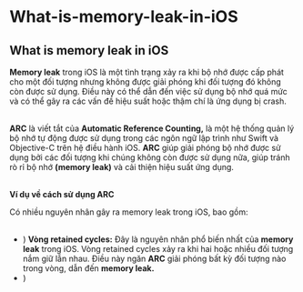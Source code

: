 # What-is-memory-leak-in-iOS
## What is memory leak in iOS

**Memory leak** trong iOS là một tình trạng xảy ra khi bộ nhớ được cấp phát cho một đối tượng nhưng không được giải phóng khi đối tượng đó không còn được sử dụng. Điều này có thể dẫn đến việc sử dụng bộ nhớ quá mức và có thể gây ra các vấn đề hiệu suất hoặc thậm chí là ứng dụng bị crash. <br><br>

**ARC** là viết tắt của **Automatic Reference Counting,** là một hệ thống quản lý bộ nhớ tự động được sử dụng trong các ngôn ngữ lập trình như Swift và Objective-C trên hệ điều hành iOS. **ARC** giúp giải phóng bộ nhớ được sử dụng bởi các đối tượng khi chúng không còn được sử dụng nữa, giúp tránh rò rỉ bộ nhớ **(memory leak)** và cải thiện hiệu suất ứng dụng.<br><br>

**Ví dụ về cách sử dụng ARC**

Có nhiều nguyên nhân gây ra memory leak trong iOS, bao gồm: <br><br>
+ ) **Vòng retained cycles:** Đây là nguyên nhân phổ biến nhất của **memory leak** trong iOS. Vòng retained cycles xảy ra khi hai hoặc nhiều đối tượng nắm giữ lẫn nhau. Điều này ngăn **ARC** giải phóng bất kỳ đối tượng nào trong vòng, dẫn đến **memory leak.**
+ )
